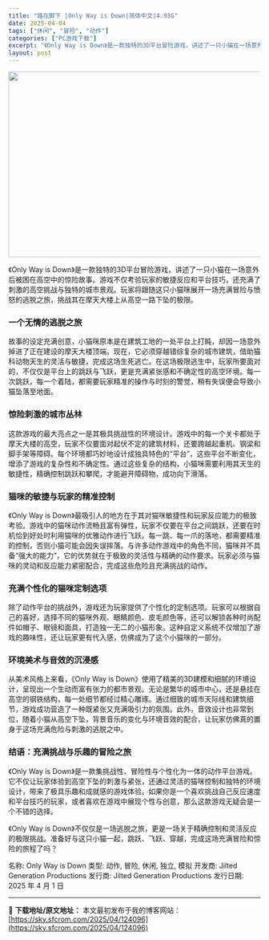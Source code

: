 ```yaml
---
title: "路在脚下 |Only Way is Down|简体中文|4.93G"
date: 2025-04-04
tags: ["休闲", "冒险", "动作"]
categories: ["PC游戏下载"]
excerpt: "《Only Way is Down》是一款独特的3D平台冒险游戏，讲述了一只小猫在一场意外后被困在高空中的惊险故事。游戏不仅考验玩家的敏捷反应和平台技巧，还充满了刺激的高空挑战与独特的城市景观。玩家将跟随这只小猫咪展开一场充满冒险与愤怒的逃脱之旅，挑战其在摩天大楼上从高空一路下坠的极限。 一个无情的&hellip;"
layout: post
---
```


<img class="aligncenter size-full wp-image-124097" src="https://sky.sfcrom.com/wp-content/uploads/2025/04/2025040408161073.webp" alt="" width="660" height="370" />

《Only Way is Down》是一款独特的3D平台冒险游戏，讲述了一只小猫在一场意外后被困在高空中的惊险故事。游戏不仅考验玩家的敏捷反应和平台技巧，还充满了刺激的高空挑战与独特的城市景观。玩家将跟随这只小猫咪展开一场充满冒险与愤怒的逃脱之旅，挑战其在摩天大楼上从高空一路下坠的极限。
<h3><strong>一个无情的逃脱之旅</strong></h3>
故事的设定充满创意，小猫咪原本是在建筑工地的一处平台上打盹，却因一场意外掉进了正在建设的摩天大楼顶端。现在，它必须穿越错综复杂的城市建筑，借助猫科动物天生的灵活与敏捷，完成这场生死逃亡。在这场极限逃生中，玩家所要面对的，不仅仅是平台上的跳跃与飞跃，更是充满紧张感和不确定性的高空环境。每一次跳跃，每一个着陆，都需要玩家精准的操作与时刻的警觉，稍有失误便会导致小猫坠落至地面。
<h3><strong>惊险刺激的城市丛林</strong></h3>
这款游戏的最大亮点之一是其极具挑战性的环境设计。游戏中的每一个关卡都处于摩天大楼的高空，玩家不仅要面对起伏不定的建筑材料，还要跨越起重机、钢梁和脚手架等障碍。每个环境都巧妙地设计成独具特色的“平台”，这些平台不断变化，增添了游戏的复杂性和不确定性。通过这些复杂的结构，小猫咪需要利用其天生的敏捷性，精确控制跳跃和攀爬，才能避开障碍物，成功向下滑落。
<h3><strong>猫咪的敏捷与玩家的精准控制</strong></h3>
《Only Way is Down》最吸引人的地方在于其对猫咪敏捷性和玩家反应能力的极致考验。游戏中的猫咪动作流畅且富有弹性，玩家不仅要在平台之间跳跃，还要在时机恰到好处时利用猫咪的优雅动作进行飞跃。每一跳、每一爪的落地，都需要精准的控制，否则小猫可能会因失误摔落。与许多动作游戏中的角色不同，猫咪并不具备“强大的能力”，它的优势就在于极致的灵活性与精确的动作要求。玩家必须与猫咪的灵动和反应能力紧密配合，完成这些危险且充满挑战的动作。
<h3><strong>充满个性化的猫咪定制选项</strong></h3>
除了动作平台的挑战外，游戏还为玩家提供了个性化的定制选项。玩家可以根据自己的喜好，选择不同的猫咪外观、眼睛颜色、皮毛颜色等，还可以解锁各种时尚配件如帽子、眼镜和面具，打造独一无二的小猫形象。这种自定义系统不仅增加了游戏的趣味性，还让玩家更有代入感，仿佛成为了这个小猫咪的一部分。
<h3><strong>环境美术与音效的沉浸感</strong></h3>
从美术风格上来看，《Only Way is Down》使用了精美的3D建模和细腻的环境设计，呈现出一个生动而富有张力的都市景观。无论是繁华的城市中心，还是悬挂在高空的钢铁结构，每一处细节都经过精心雕琢。通过细致的城市天际线和建筑细节，游戏成功营造了一种既紧张又充满吸引力的氛围。此外，音效设计也非常到位，随着小猫从高空下坠，背景音乐的变化与环境音效的配合，让玩家仿佛真的置身于这场充满危险与刺激的逃脱之中。
<h3><strong>结语：充满挑战与乐趣的冒险之旅</strong></h3>
《Only Way is Down》是一款集挑战性、冒险性与个性化为一体的动作平台游戏。它不仅让玩家体验到高空下坠的刺激与紧张，还通过灵活的猫咪控制和独特的环境设计，带来了极具乐趣和成就感的游戏体验。如果你是一个喜欢挑战自己反应速度和平台技巧的玩家，或者喜欢在游戏中展现个性与创意，那么这款游戏无疑会是一个不错的选择。

《Only Way is Down》不仅仅是一场逃脱之旅，更是一场关于精确控制和灵活反应的极限挑战。准备好与这只小猫一起，跳跃、飞跃、穿越，完成这场充满冒险和惊险的旅程了吗？

名称: Only Way is Down
类型: 动作, 冒险, 休闲, 独立, 模拟
开发商: Jilted Generation Productions
发行商: Jilted Generation Productions
发行日期: 2025 年 4 月 1 日

---
📖 **下载地址/原文地址：** 本文最初发布于我的博客网站：[https://sky.sfcrom.com/2025/04/124096](https://sky.sfcrom.com/2025/04/124096)
